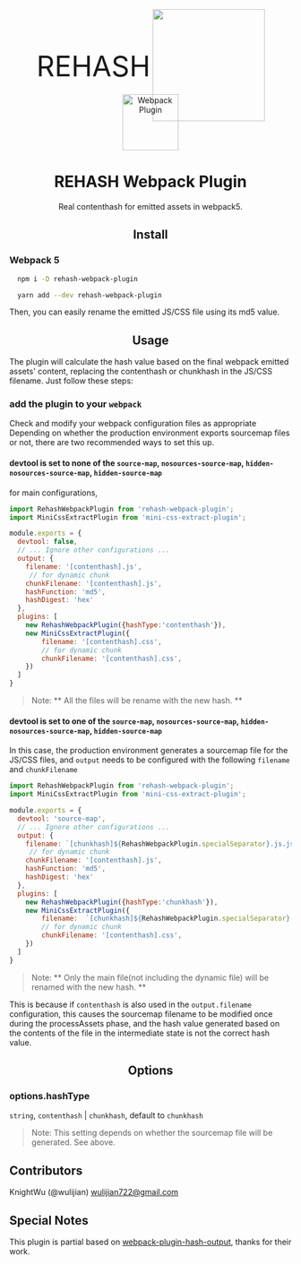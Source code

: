 <div align="center">
  <span style = "font-size:50px; display:inline-block; position:relative; top:-80px;">REHASH</span>
  <a style="display: inline-block;" href="https://github.com/webpack/webpack">
    <img width="200" height="200"
      src="https://webpack.js.org/assets/icon-square-big.svg">
  </a>
  <div style="margin-top: -60px;">
    <img width="100" height="100" title="Webpack Plugin" src="http://michael-ciniawsky.github.io/postcss-load-plugins/logo.svg">
  </div>
  <h1>REHASH Webpack Plugin</h1>
  <p>Real contenthash for emitted assets in webpack5. </p>
</div>

<h2 align="center">Install</h2>
<h3>Webpack 5</h3>

```bash
  npm i -D rehash-webpack-plugin
```

```bash
  yarn add --dev rehash-webpack-plugin
```

Then, you can easily rename the emitted JS/CSS file using its md5 value.

<h2 align="center">Usage</h2>

The plugin will calculate the hash value based on the final webpack emitted assets' content, replacing the contenthash or chunkhash in the JS/CSS filename. Just follow these steps:

### add the plugin to your `webpack`

Check and modify your webpack configuration files as appropriate
Depending on whether the production environment exports sourcemap files or not, there are two recommended ways to set this up.

#### devtool is set to none of the `source-map`, `nosources-source-map`, `hidden-nosources-source-map`, `hidden-source-map`

for main configurations,

```js
import RehashWebpackPlugin from 'rehash-webpack-plugin';
import MiniCssExtractPlugin from 'mini-css-extract-plugin';

module.exports = {
  devtool: false,
  // ... Ignore other configurations ...
  output: {
    filename: '[contenthash].js',
     // for dynamic chunk
    chunkFilename: '[contenthash].js',
    hashFunction: 'md5',
    hashDigest: 'hex'
  },
  plugins: [
    new RehashWebpackPlugin({hashType:'contenthash'}),
    new MiniCssExtractPlugin({
        filename: '[contenthash].css',
        // for dynamic chunk
        chunkFilename: '[contenthash].css', 
    })
  ]
}
```
> Note: ** All the files will be rename with the new hash. **

#### devtool is set to one of the `source-map`, `nosources-source-map`, `hidden-nosources-source-map`, `hidden-source-map`

In this case, the production environment generates a sourcemap file for the JS/CSS files, and `output` needs to be configured with the following `filename` and `chunkFilename`
```js
import RehashWebpackPlugin from 'rehash-webpack-plugin';
import MiniCssExtractPlugin from 'mini-css-extract-plugin';

module.exports = {
  devtool: 'source-map',
  // ... Ignore other configurations ...
  output: {
    filename: `[chunkhash]${RehashWebpackPlugin.specialSeparator}.js.js`,
     // for dynamic chunk
    chunkFilename: '[contenthash].js',
    hashFunction: 'md5',
    hashDigest: 'hex'
  },
  plugins: [
    new RehashWebpackPlugin({hashType:'chunkhash'}),
    new MiniCssExtractPlugin({
        filename:  `[chunkhash]${RehashWebpackPlugin.specialSeparator}.css.css`,
        // for dynamic chunk
        chunkFilename: '[contenthash].css', 
    })
  ]
}
```

> Note: ** Only the main file(not including the dynamic file) will be renamed with the new hash. **

This is because if `contenthash` is also used in the `output.filename` configuration, this causes the sourcemap filename to be modified once during the processAssets phase, and the hash value generated based on the contents of the file in the intermediate state is not the correct hash value.


<h2 align="center">Options</h2>

### options.hashType
`string`, `contenthash` | `chunkhash`, default to `chunkhash`

> Note: This setting depends on whether the sourcemap file will be generated. See above.

## Contributors

KnightWu (@wulijian)
wulijian722@gmail.com


## Special Notes

This plugin is partial based on [webpack-plugin-hash-output](https://github.com/scinos/webpack-plugin-hash-output), thanks for their work.